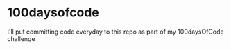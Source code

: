 # 100daysofcode
I'll put committing code everyday to this repo as part of my 100daysOfCode challenge 
